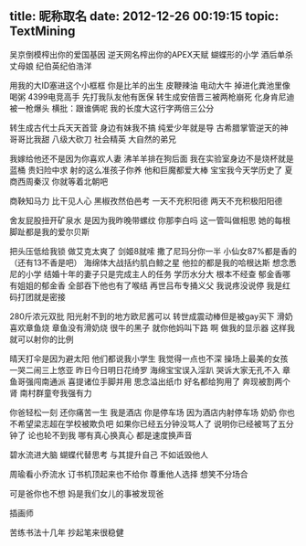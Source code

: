 title: 昵称取名
date: 2012-12-26 00:19:15
topic: TextMining
---

吴京倒模榨出你的爱国基因
逆天网名榨出你的APEX天赋
蝴蝶形的小学
酒后单杀丈母娘
纪伯英纪伯浩洋

用我的大ID塞进这个小框框
你是比羊的出生
皮鞭辣油
电动大牛
掉进化粪池里像喝粥
4399电竞高手
先打我队友他有医保
转生成安倍晋三被两枪崩死
化身肯尼迪被一枪爆头
横批：跟谁俩呢
我的长度大这行字两倍三公分

转生成古代士兵天天首营
身边有妹我不搞
纯爱少年就是导
古希腊掌管逆天的神
哥哥比我甜
八级大砍刀
社会精英
大自然的弟兄

我嫁给他还不是因为你喜欢人妻
沸羊羊排在狗后面
我在实验室身边不是烧杯就是蓝桶
贵妇险中求
射的这么准孩子你养
他和巨魔都爱大棒
宝宝我今天学历史了
夏商西周秦汉
你就等着北朝吧

商鞅知马力
比干见人心
黑椒孜然伯邑考
一天不充积阳德
两天不充积极阳阳德

舍友屁股扭开矿泉水 是因为我昨晚带螺纹
你那李白吗
这一管叫做相思
她的每根脚趾都是我的爱尔贝斯

把头压低给我锁
做艾克太爽了
剑姬8就嗦
撒了尼玛分你一半
小仙女87%都是香的（还有13不香是吧）
海绵体大战括约肌白鲸之星
他拉的都是我的哈根达斯
想念悉尼的小学
结婚十年的妻子只是完成主人的任务
学历水分大
根本不经查
郁金香哪有姐姐的郁金香
全部吞下他也有了喉结
再世吕布专捅义父
我说疼没说停
我是红码打团就是密接

280斤浓元双批
阳光射不到的地方欧尼酱可以
转世成震动棒但是被gay买下
滑奶喜欢章鱼烧
章鱼没有滑奶烧
很牛的黑子
就你他妈叫下路 啊
做我的显示器
这样我就可以射你的比例

晴天打伞是因为避太阳
他们都说我小学生
我觉得一点也不深
操场上最美的女孩
一哭二闹三上悠亚
昨日今日明日花绮罗
海绵宝宝误入淫趴 哭诉大家无孔不入
章鱼哥强闯南通派 喜提诸位手脚并用
思念溢出纸巾
好名都给狗用了
奔现被割两个肾
南村群童夸我强有力

你爸轻松一刻 还你痛苦一生
我是酒店
你是停车场
因为酒店内射停车场
奶奶
你也不希望梁志超在学校被欺负吧
如果你已经五分钟没骂人了
说明你已经被骂了五分钟了
论也轮不到我
哪有真心换真心
都是速度换声音

碧水流进大脑
蝴蝶代替思考
与其提升自己
不如诋毁他人

周瑜看小乔流水
订书机顶起来也不给你
尊重他人选择
想笑不分场合

可是爸你也不想
妈是我们女儿的事被发现爸

插画师

苦练书法十几年
抄起笔来很稳健







